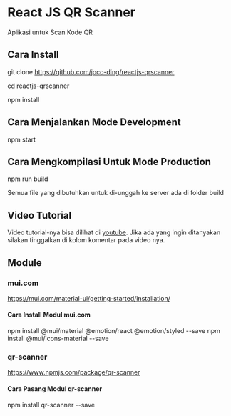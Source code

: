# React JS QR Scanner 

Aplikasi untuk Scan Kode QR

## Cara Install

git clone https://github.com/joco-ding/reactjs-qrscanner

cd reactjs-qrscanner

npm install

## Cara Menjalankan Mode Development

npm start

## Cara Mengkompilasi Untuk Mode Production

npm run build

Semua file yang dibutuhkan untuk di-unggah ke server ada di folder build

## Video Tutorial

Video tutorial-nya bisa dilihat di [youtube](https://youtu.be/CEJmSeHXc6I). Jika ada yang ingin ditanyakan silakan tinggalkan di 
kolom komentar pada video nya.

## Module

### mui.com
https://mui.com/material-ui/getting-started/installation/

#### Cara Install Modul mui.com
npm install @mui/material @emotion/react @emotion/styled --save
npm install @mui/icons-material --save

### qr-scanner
https://www.npmjs.com/package/qr-scanner

#### Cara Pasang Modul qr-scanner
npm install qr-scanner --save
